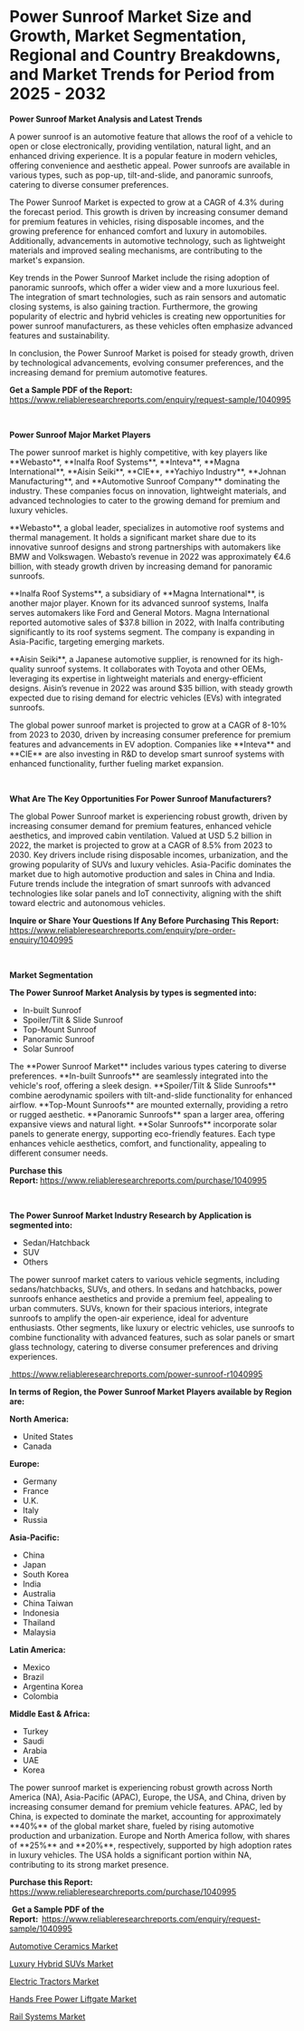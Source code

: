 <p><h1>Power Sunroof Market Size and Growth, Market Segmentation, Regional and Country Breakdowns, and Market Trends for Period from 2025 -  2032</h1></p><p><strong>Power Sunroof Market Analysis and Latest Trends</strong></p>
<p><p>A power sunroof is an automotive feature that allows the roof of a vehicle to open or close electronically, providing ventilation, natural light, and an enhanced driving experience. It is a popular feature in modern vehicles, offering convenience and aesthetic appeal. Power sunroofs are available in various types, such as pop-up, tilt-and-slide, and panoramic sunroofs, catering to diverse consumer preferences.</p><p>The Power Sunroof Market is expected to grow at a CAGR of 4.3% during the forecast period. This growth is driven by increasing consumer demand for premium features in vehicles, rising disposable incomes, and the growing preference for enhanced comfort and luxury in automobiles. Additionally, advancements in automotive technology, such as lightweight materials and improved sealing mechanisms, are contributing to the market's expansion.</p><p>Key trends in the Power Sunroof Market include the rising adoption of panoramic sunroofs, which offer a wider view and a more luxurious feel. The integration of smart technologies, such as rain sensors and automatic closing systems, is also gaining traction. Furthermore, the growing popularity of electric and hybrid vehicles is creating new opportunities for power sunroof manufacturers, as these vehicles often emphasize advanced features and sustainability.</p><p>In conclusion, the Power Sunroof Market is poised for steady growth, driven by technological advancements, evolving consumer preferences, and the increasing demand for premium automotive features.</p></p>
<p><strong>Get a Sample PDF of the Report:&nbsp;</strong> <a href="https://www.reliableresearchreports.com/enquiry/request-sample/1040995?utm_campaign=41&utm_medium=2&utm_source=Github&utm_content=ia&utm_term=23012025&utm_id=power-sunroof">https://www.reliableresearchreports.com/enquiry/request-sample/1040995</a></p>
<p>&nbsp;</p>
<p><strong>Power Sunroof Major Market Players</strong></p>
<p><p>The power sunroof market is highly competitive, with key players like **Webasto**, **Inalfa Roof Systems**, **Inteva**, **Magna International**, **Aisin Seiki**, **CIE**, **Yachiyo Industry**, **Johnan Manufacturing**, and **Automotive Sunroof Company** dominating the industry. These companies focus on innovation, lightweight materials, and advanced technologies to cater to the growing demand for premium and luxury vehicles.</p><p>**Webasto**, a global leader, specializes in automotive roof systems and thermal management. It holds a significant market share due to its innovative sunroof designs and strong partnerships with automakers like BMW and Volkswagen. Webasto’s revenue in 2022 was approximately €4.6 billion, with steady growth driven by increasing demand for panoramic sunroofs.</p><p>**Inalfa Roof Systems**, a subsidiary of **Magna International**, is another major player. Known for its advanced sunroof systems, Inalfa serves automakers like Ford and General Motors. Magna International reported automotive sales of $37.8 billion in 2022, with Inalfa contributing significantly to its roof systems segment. The company is expanding in Asia-Pacific, targeting emerging markets.</p><p>**Aisin Seiki**, a Japanese automotive supplier, is renowned for its high-quality sunroof systems. It collaborates with Toyota and other OEMs, leveraging its expertise in lightweight materials and energy-efficient designs. Aisin’s revenue in 2022 was around $35 billion, with steady growth expected due to rising demand for electric vehicles (EVs) with integrated sunroofs.</p><p>The global power sunroof market is projected to grow at a CAGR of 8-10% from 2023 to 2030, driven by increasing consumer preference for premium features and advancements in EV adoption. Companies like **Inteva** and **CIE** are also investing in R&D to develop smart sunroof systems with enhanced functionality, further fueling market expansion.</p></p>
<p>&nbsp;</p>
<p><strong>What Are The Key Opportunities For Power Sunroof Manufacturers?</strong></p>
<p><p>The global Power Sunroof market is experiencing robust growth, driven by increasing consumer demand for premium features, enhanced vehicle aesthetics, and improved cabin ventilation. Valued at USD 5.2 billion in 2022, the market is projected to grow at a CAGR of 8.5% from 2023 to 2030. Key drivers include rising disposable incomes, urbanization, and the growing popularity of SUVs and luxury vehicles. Asia-Pacific dominates the market due to high automotive production and sales in China and India. Future trends include the integration of smart sunroofs with advanced technologies like solar panels and IoT connectivity, aligning with the shift toward electric and autonomous vehicles.</p></p>
<p><strong>Inquire or Share Your Questions If Any Before Purchasing This Report:</strong> <a href="https://www.reliableresearchreports.com/enquiry/pre-order-enquiry/1040995?utm_campaign=41&utm_medium=2&utm_source=Github&utm_content=ia&utm_term=23012025&utm_id=power-sunroof">https://www.reliableresearchreports.com/enquiry/pre-order-enquiry/1040995</a></p>
<p>&nbsp;</p>
<p><strong>Market Segmentation</strong></p>
<p><strong>The Power Sunroof Market Analysis by types is segmented into:</strong></p>
<p><ul><li>In-built Sunroof</li><li>Spoiler/Tilt & Slide Sunroof</li><li>Top-Mount Sunroof</li><li>Panoramic Sunroof</li><li>Solar Sunroof</li></ul></p>
<p><p>The **Power Sunroof Market** includes various types catering to diverse preferences. **In-built Sunroofs** are seamlessly integrated into the vehicle's roof, offering a sleek design. **Spoiler/Tilt & Slide Sunroofs** combine aerodynamic spoilers with tilt-and-slide functionality for enhanced airflow. **Top-Mount Sunroofs** are mounted externally, providing a retro or rugged aesthetic. **Panoramic Sunroofs** span a larger area, offering expansive views and natural light. **Solar Sunroofs** incorporate solar panels to generate energy, supporting eco-friendly features. Each type enhances vehicle aesthetics, comfort, and functionality, appealing to different consumer needs.</p></p>
<p><strong>Purchase this Report:&nbsp;</strong><a href="https://www.reliableresearchreports.com/purchase/1040995?utm_campaign=41&utm_medium=2&utm_source=Github&utm_content=ia&utm_term=23012025&utm_id=power-sunroof">https://www.reliableresearchreports.com/purchase/1040995</a></p>
<p>&nbsp;</p>
<p><strong>The Power Sunroof Market Industry Research by Application is segmented into:</strong></p>
<p><ul><li>Sedan/Hatchback</li><li>SUV</li><li>Others</li></ul></p>
<p><p>The power sunroof market caters to various vehicle segments, including sedans/hatchbacks, SUVs, and others. In sedans and hatchbacks, power sunroofs enhance aesthetics and provide a premium feel, appealing to urban commuters. SUVs, known for their spacious interiors, integrate sunroofs to amplify the open-air experience, ideal for adventure enthusiasts. Other segments, like luxury or electric vehicles, use sunroofs to combine functionality with advanced features, such as solar panels or smart glass technology, catering to diverse consumer preferences and driving experiences.</p></p>
<p><a href="https://www.reliableresearchreports.com/power-sunroof-r1040995?utm_campaign=41&utm_medium=2&utm_source=Github&utm_content=ia&utm_term=23012025&utm_id=power-sunroof">&nbsp;https://www.reliableresearchreports.com/power-sunroof-r1040995</a></p>
<p><strong>In terms of Region, the Power Sunroof Market Players available by Region are:</strong></p>
<p>
    <p> <strong> North America: </strong>
        <ul>
            <li>United States</li>
            <li>Canada</li>
        </ul>
        </p> 
    <p> <strong> Europe: </strong>
        <ul>
            <li>Germany</li>
            <li>France</li>
            <li>U.K.</li>
            <li>Italy</li>
            <li>Russia</li>
        </ul>
        </p> 
    <p> <strong> Asia-Pacific: </strong>
        <ul>
            <li>China</li>
            <li>Japan</li>
            <li>South Korea</li>
            <li>India</li>
            <li>Australia</li>
            <li>China Taiwan</li>
            <li>Indonesia</li>
            <li>Thailand</li>
            <li>Malaysia</li>
        </ul>
        </p> 
    <p> <strong> Latin America: </strong>
        <ul>
            <li>Mexico</li>
            <li>Brazil</li>
            <li>Argentina Korea</li>
            <li>Colombia</li>
        </ul>
        </p> 
    <p> <strong> Middle East & Africa: </strong>
        <ul>
            <li>Turkey</li>
            <li>Saudi</li>
            <li>Arabia</li>
            <li>UAE</li>
            <li>Korea</li>
        </ul>
    </p>
    </p>
<p><p>The power sunroof market is experiencing robust growth across North America (NA), Asia-Pacific (APAC), Europe, the USA, and China, driven by increasing consumer demand for premium vehicle features. APAC, led by China, is expected to dominate the market, accounting for approximately **40%** of the global market share, fueled by rising automotive production and urbanization. Europe and North America follow, with shares of **25%** and **20%**, respectively, supported by high adoption rates in luxury vehicles. The USA holds a significant portion within NA, contributing to its strong market presence.</p></p>
<p><strong>Purchase this Report: </strong><a href="https://www.reliableresearchreports.com/purchase/1040995?utm_campaign=41&utm_medium=2&utm_source=Github&utm_content=ia&utm_term=23012025&utm_id=power-sunroof">https://www.reliableresearchreports.com/purchase/1040995</a></p>
<p>&nbsp;<strong>Get a Sample PDF of the Report:&nbsp;&nbsp;</strong><a href="https://www.reliableresearchreports.com/enquiry/request-sample/1040995?utm_campaign=41&utm_medium=2&utm_source=Github&utm_content=ia&utm_term=23012025&utm_id=power-sunroof">https://www.reliableresearchreports.com/enquiry/request-sample/1040995</a></p>
<p><strong></strong></p>
<p><p><a href="https://github.com/janraimondo83/Market-Research-Report-List-1/blob/main/automotive-ceramics-market.md?utm_campaign=41&utm_medium=2&utm_source=Github&utm_content=ia&utm_term=23012025&utm_id=power-sunroof">Automotive Ceramics Market</a></p><p><a href="https://github.com/sholympia197070/Market-Research-Report-List-1/blob/main/luxury-hybrid-suvs-market.md?utm_campaign=41&utm_medium=2&utm_source=Github&utm_content=ia&utm_term=23012025&utm_id=power-sunroof">Luxury Hybrid SUVs Market</a></p><p><a href="https://github.com/mauripalmi/Market-Research-Report-List-5/blob/main/electric-tractors-market.md?utm_campaign=41&utm_medium=2&utm_source=Github&utm_content=ia&utm_term=23012025&utm_id=power-sunroof">Electric Tractors Market</a></p><p><a href="https://github.com/sca704osol/Market-Research-Report-List-1/blob/main/hands-free-power-liftgate-market.md?utm_campaign=41&utm_medium=2&utm_source=Github&utm_content=ia&utm_term=23012025&utm_id=power-sunroof">Hands Free Power Liftgate Market</a></p><p><a href="https://github.com/kbollin866/Market-Research-Report-List-1/blob/main/rail-systems-market.md?utm_campaign=41&utm_medium=2&utm_source=Github&utm_content=ia&utm_term=23012025&utm_id=power-sunroof">Rail Systems Market</a></p></p>
